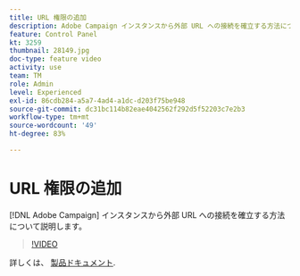 ```yaml
---
title: URL 権限の追加
description: Adobe Campaign インスタンスから外部 URL への接続を確立する方法について説明します。
feature: Control Panel
kt: 3259
thumbnail: 28149.jpg
doc-type: feature video
activity: use
team: TM
role: Admin
level: Experienced
exl-id: 86cdb284-a5a7-4ad4-a1dc-d203f75be948
source-git-commit: dc31bc114b82eae4042562f292d5f52203c7e2b3
workflow-type: tm+mt
source-wordcount: '49'
ht-degree: 83%

---
```


# URL 権限の追加

[!DNL Adobe Campaign] インスタンスから外部 URL への接続を確立する方法について説明します。

>[!VIDEO](https://video.tv.adobe.com/v/28149?quality=12)

詳しくは、 [製品ドキュメント](https://experienceleague.adobe.com/docs/control-panel/using/instances-settings/url-permissions.html?lang=ja).
